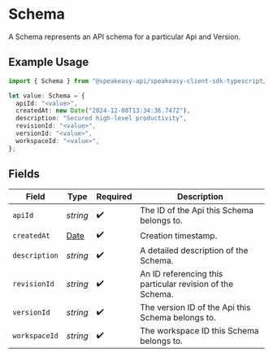 # Schema

A Schema represents an API schema for a particular Api and Version.

## Example Usage

```typescript
import { Schema } from "@speakeasy-api/speakeasy-client-sdk-typescript/sdk/models/shared";

let value: Schema = {
  apiId: "<value>",
  createdAt: new Date("2024-12-08T13:34:36.747Z"),
  description: "Secured high-level productivity",
  revisionId: "<value>",
  versionId: "<value>",
  workspaceId: "<value>",
};
```

## Fields

| Field                                                                                         | Type                                                                                          | Required                                                                                      | Description                                                                                   |
| --------------------------------------------------------------------------------------------- | --------------------------------------------------------------------------------------------- | --------------------------------------------------------------------------------------------- | --------------------------------------------------------------------------------------------- |
| `apiId`                                                                                       | *string*                                                                                      | :heavy_check_mark:                                                                            | The ID of the Api this Schema belongs to.                                                     |
| `createdAt`                                                                                   | [Date](https://developer.mozilla.org/en-US/docs/Web/JavaScript/Reference/Global_Objects/Date) | :heavy_check_mark:                                                                            | Creation timestamp.                                                                           |
| `description`                                                                                 | *string*                                                                                      | :heavy_check_mark:                                                                            | A detailed description of the Schema.                                                         |
| `revisionId`                                                                                  | *string*                                                                                      | :heavy_check_mark:                                                                            | An ID referencing this particular revision of the Schema.                                     |
| `versionId`                                                                                   | *string*                                                                                      | :heavy_check_mark:                                                                            | The version ID of the Api this Schema belongs to.                                             |
| `workspaceId`                                                                                 | *string*                                                                                      | :heavy_check_mark:                                                                            | The workspace ID this Schema belongs to.                                                      |